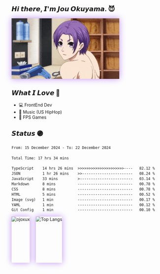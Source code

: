 ## 𝙃𝙞 𝙩𝙝𝙚𝙧𝙚, 𝙄'𝙢 𝙅𝙤𝙪 𝙊𝙠𝙪𝙮𝙖𝙢𝙖. 😈

<div style="display: flex; align-items: center; gap: 20px;">
  <div>
    <img src="assets/img/Reo-Mikage.gif" width="350" style="box-shadow: 0 0 20px #bf91f3;" />
  </div>
</div>

## 𝙒𝙝𝙖𝙩 𝙄 𝙇𝙤𝙫𝙚 💜

- 💻 FrontEnd Dev
- 🎵 Music (US HipHop)
- 👾 FPS Games

## 𝙎𝙩𝙖𝙩𝙪𝙨 🟣

<!--START_SECTION:waka-->

```txt
From: 15 December 2024 - To: 22 December 2024

Total Time: 17 hrs 34 mins

TypeScript    14 hrs 26 mins  >>>>>>>>>>>>>>>>>>>>>----   82.12 %
JSON          1 hr 26 mins    >>-----------------------   08.24 %
JavaScript    33 mins         >------------------------   03.14 %
Markdown      8 mins          -------------------------   00.78 %
CSS           8 mins          -------------------------   00.78 %
HTML          5 mins          -------------------------   00.52 %
Image (svg)   1 min           -------------------------   00.17 %
YAML          1 min           -------------------------   00.12 %
Git Config    1 min           -------------------------   00.10 %
```

<!--END_SECTION:waka-->

<!--

### 🌱 my skills

#### 💻 FrontEnd

<img alt="my skills front" src="https://skillicons.dev/icons?theme=light&perline=9&i=html,css,js,ts,react,tailwind,vite" />

#### 💻 BackEnd

<img alt="my skills front" src="https://skillicons.dev/icons?theme=light&perline=8&i=go,php,nodejs,laravel,firebase,heroku,flask" />

#### 💻 Other, Tools

<img alt="my skills other" src="https://skillicons.dev/icons?theme=light&perline=8&i=c,cpp,cs,java,py,dart,flutter,unity,swift,opencv,tensorflow,figma,git,github" />

#### ✏️ Studying

<img alt="my skills other" src="https://skillicons.dev/icons?theme=light&perline=8&i=rails,ruby,rust,tauri,next" />

## 📈 Status

<p align="center">
  <img alt="Top Langs" height="150px" src="https://github-readme-stats.vercel.app/api/top-langs/?username=ojoxux&layout=compact&show_icons=true" />
  <img alt="github stats" height="150px" src="https://github-readme-stats.vercel.app/api?username=ojoxux" />
</p>
-->

<div style="display: flex; align-items: center; gap: 20px;">
  <img height="150px" style="box-shadow: 0 0 20px #bf91f3;" src="https://github-readme-streak-stats.herokuapp.com/?user=ojoxux&theme=midnight-purple&background=000000&ring=bf91f3&fire=bf91f3&currStreakLabel=bf91f3&border=bf91f3" alt="ojoxux" />
  <img height="150px" style="box-shadow: 0 0 20px #bf91f3;" src="https://github-readme-stats.vercel.app/api/top-langs/?username=ojoxux&layout=compact&show_icons=true&title_color=9745f5&text_color=FFFFFF&bg_color=000000&border_color=bf91f3" alt="Top Langs" />
</div>
